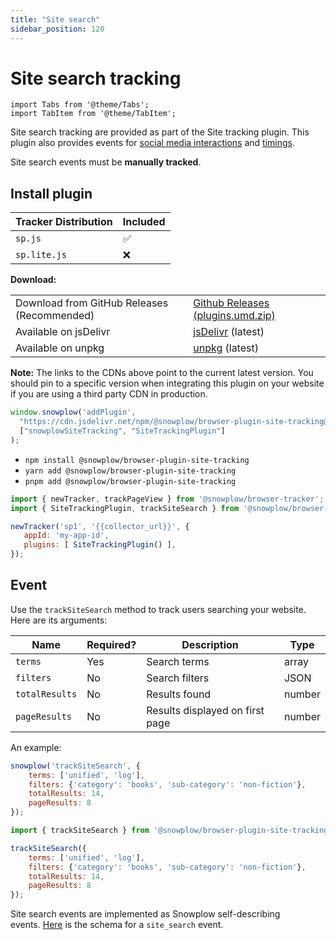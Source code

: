 ```yaml
---
title: "Site search"
sidebar_position: 120
---
```


# Site search tracking

```mdx-code-block
import Tabs from '@theme/Tabs';
import TabItem from '@theme/TabItem';
```

Site search tracking are provided as part of the Site tracking plugin. This plugin also provides events for [social media interactions](/docs/collecting-data/collecting-from-own-applications/javascript-trackers/web-tracker/tracking-events/social-media/index.md) and [timings](/docs/collecting-data/collecting-from-own-applications/javascript-trackers/web-tracker/tracking-events/timings/generic/index.md).

Site search events must be **manually tracked**.

## Install plugin

<Tabs groupId="platform" queryString>
  <TabItem value="js" label="JavaScript (tag)" default>

| Tracker Distribution | Included |
|----------------------|----------|
| `sp.js`              | ✅        |
| `sp.lite.js`         | ❌        |

**Download:**

<table class="has-fixed-layout"><tbody><tr><td>Download from GitHub Releases (Recommended)</td><td><a href="https://github.com/snowplow/snowplow-javascript-tracker/releases" target="_blank" rel="noreferrer noopener">Github Releases (plugins.umd.zip)</a></td></tr><tr><td>Available on jsDelivr</td><td><a href="https://cdn.jsdelivr.net/npm/@snowplow/browser-plugin-site-tracking@latest/dist/index.umd.min.js" target="_blank" rel="noreferrer noopener">jsDelivr</a> (latest)</td></tr><tr><td>Available on unpkg</td><td><a href="https://unpkg.com/@snowplow/browser-plugin-site-tracking@latest/dist/index.umd.min.js" target="_blank" rel="noreferrer noopener">unpkg</a> (latest)</td></tr></tbody></table>

**Note:** The links to the CDNs above point to the current latest version. You should pin to a specific version when integrating this plugin on your website if you are using a third party CDN in production.

```javascript
window.snowplow('addPlugin', 
  "https://cdn.jsdelivr.net/npm/@snowplow/browser-plugin-site-tracking@latest/dist/index.umd.min.js",
  ["snowplowSiteTracking", "SiteTrackingPlugin"]
);
```

  </TabItem>
  <TabItem value="browser" label="Browser (npm)">

- `npm install @snowplow/browser-plugin-site-tracking`
- `yarn add @snowplow/browser-plugin-site-tracking`
- `pnpm add @snowplow/browser-plugin-site-tracking`

```javascript
import { newTracker, trackPageView } from '@snowplow/browser-tracker';
import { SiteTrackingPlugin, trackSiteSearch } from '@snowplow/browser-plugin-site-tracking';

newTracker('sp1', '{{collector_url}}', { 
   appId: 'my-app-id', 
   plugins: [ SiteTrackingPlugin() ],
});
```

  </TabItem>
</Tabs>

## Event

Use the `trackSiteSearch` method to track users searching your website. Here are its arguments:

| **Name**       | **Required?** | **Description**                 | **Type** |
|----------------|---------------|---------------------------------|----------|
| `terms`        | Yes           | Search terms                    | array    |
| `filters`      | No            | Search filters                  | JSON     |
| `totalResults` | No            | Results found                   | number   |
| `pageResults`  | No            | Results displayed on first page | number   |

An example:

<Tabs groupId="platform" queryString>
  <TabItem value="js" label="JavaScript (tag)" default>

```javascript
snowplow('trackSiteSearch', {
    terms: ['unified', 'log'],
    filters: {'category': 'books', 'sub-category': 'non-fiction'},
    totalResults: 14,
    pageResults: 8
});
```

  </TabItem>
  <TabItem value="browser" label="Browser (npm)">

```javascript
import { trackSiteSearch } from '@snowplow/browser-plugin-site-tracking';

trackSiteSearch({
    terms: ['unified', 'log'],
    filters: {'category': 'books', 'sub-category': 'non-fiction'},
    totalResults: 14,
    pageResults: 8
});
```

  </TabItem>
</Tabs>

Site search events are implemented as Snowplow self-describing events. [Here](https://github.com/snowplow/iglu-central/blob/master/schemas/com.snowplowanalytics.snowplow/site_search/jsonschema/1-0-0) is the schema for a `site_search` event.
